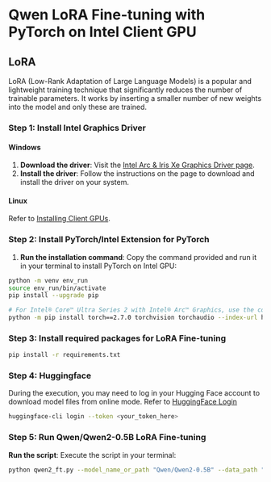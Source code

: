 # Qwen LoRA Fine-tuning with PyTorch on Intel Client GPU

## LoRA

LoRA (Low-Rank Adaptation of Large Language Models) is a popular and lightweight training technique that significantly reduces the number of trainable parameters. It works by inserting a smaller number of new weights into the model and only these are trained.

### Step 1: Install Intel Graphics Driver

#### Windows

1. **Download the driver**: Visit the [Intel Arc & Iris Xe Graphics Driver page](https://www.intel.com/content/www/us/en/download/785597/intel-arc-iris-xe-graphics-windows.html).
2. **Install the driver**: Follow the instructions on the page to download and install the driver on your system.

#### Linux

Refer to [Installing Client GPUs](https://dgpu-docs.intel.com/driver/client/overview.html).

### Step 2: Install PyTorch/Intel Extension for PyTorch

1. **Run the installation command**: Copy the command provided and run it in your terminal to install PyTorch on Intel GPU:

```bash
python -m venv env_run
source env_run/bin/activate
pip install --upgrade pip

# For Intel® Core™ Ultra Series 2 with Intel® Arc™ Graphics, use the commands below:
python -m pip install torch==2.7.0 torchvision torchaudio --index-url https://download.pytorch.org/whl/xpu
```

### Step 3: Install required packages for LoRA Fine-tuning

```bash
pip install -r requirements.txt
```

### Step 4: Huggingface

During the execution, you may need to log in your Hugging Face account to download model files from online mode. Refer to [HuggingFace Login](https://huggingface.co/docs/huggingface_hub/quick-start#login)

```bash
huggingface-cli login --token <your_token_here>
```

### Step 5: Run Qwen/Qwen2-0.5B LoRA Fine-tuning

**Run the script**: Execute the script in your terminal:

```bash
python qwen2_ft.py --model_name_or_path "Qwen/Qwen2-0.5B" --data_path "./dataset.json" --bf16 True --output_dir output_qwen --num_train_epochs 5 --per_device_train_batch_size 1 --per_device_eval_batch_size 1 --gradient_accumulation_steps 1 --evaluation_strategy "no" --save_strategy "steps" --save_steps 2000 --save_total_limit 10 --learning_rate 3e-4 --weight_decay 0.01 --adam_beta2 0.95 --warmup_ratio 0.01 --lr_scheduler_type "cosine" --logging_steps 1 --report_to "none" --model_max_length 256 --use_lora
```
